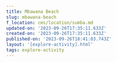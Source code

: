 ```yaml
---
title: Mbawana Beach
slug: mbawana-beach
f_location: cms/location/sumba.md
updated-on: '2023-09-26T17:35:11.633Z'
created-on: '2023-09-26T17:35:11.633Z'
published-on: '2023-09-26T18:41:03.743Z'
layout: '[explore-activity].html'
tags: explore-activity
---
```



